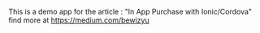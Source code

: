 This is a demo app for the article : "In App Purchase with Ionic/Cordova"
find more at https://medium.com/bewizyu